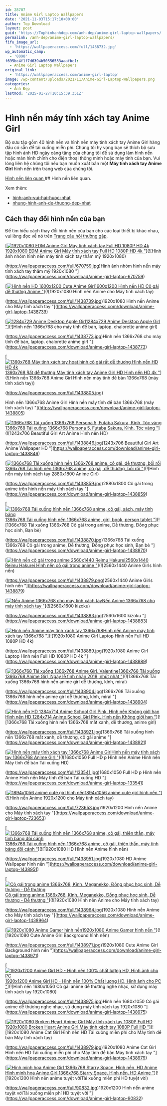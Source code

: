 ```yaml
---
id: 28707
title: Anime Girl Laptop Wallpapers
date: '2021-11-03T15:17:10+00:00'
author: Top Download
layout: post
guid: 'https://Tophinhanhdep.com/anh-dep/anime-girl-laptop-wallpapers/'
permalink: /anh-dep/anime-girl-laptop-wallpapers/
fifu_image_url:
  - 'https://wallpaperaccess.com/full/1438732.jpg'
wp_automatic_camp:
  - '8098'
f695bc4f1f7d6394b50556553aaafbc1:
  - Anime Girl Laptop Wallpapers
original_link:
  - 'https://wallpaperaccess.com/anime-girl-laptop'
image: /wp-content/uploads/2021/11/Anime-Girl-Laptop-Wallpapers.png
categories:
  - Ảnh Đẹp
lastmod: '2025-01-27T10:15:39.351Z'
---
```

# Hình nền máy tính xách tay Anime Girl

Bộ sưu tập gồm 40 hình nền và hình nền máy tính xách tay Anime Girl hàng đầu có sẵn để tải xuống miễn phí. Chúng tôi hy vọng bạn sẽ thích bộ sưu tập hình ảnh HD ngày càng tăng của chúng tôi để sử dụng làm hình nền hoặc màn hình chính cho điện thoại thông minh hoặc máy tính của bạn. Vui lòng liên hệ chúng tôi nếu bạn muốn xuất bản một **Máy tính xách tay Anime Girl** hình nền trên trang web của chúng tôi.

[Hình nền liên quan ](#related) ## Hình nền liên quan.

   
 Xem thêm:

   
- [hinh-anh-vui-hai-huoc-nhat](https://tophinhanhdep.com/anh-hai-huoc/hinh-anh-vui-hai-huoc-nhat/)
- [nhung-hinh-anh-de-thuong-dep-nhat](https://tophinhanhdep.com/hinh-anh-de-thuong/nhung-hinh-anh-de-thuong-dep-nhat/)

## Cách thay đổi hình nền của bạn

Để tìm hiểu cách thay đổi hình nền của bạn cho các loại thiết bị khác nhau, vui lòng đọc về nó trên [Trang câu hỏi thường gặp](https://tophinhanhdep.com/faq/).

  
[[![1920x1080 EDM Anime Girl Máy tính xách tay Full HD 1080P HD 4k](https://wallpaperaccess.com/full/1438732.jpg)1920x1080 EDM Anime Girl Máy tính xách tay Full HD 1080P HD 4k "](https://wallpaperaccess.com/download/anime-girl-laptop-1438732)](![Hình ảnh nhóm hình nền máy tính xách tay thẩm mỹ 1920x1080)

(https://wallpaperaccess.com/full/670759.jpg)Hình ảnh nhóm hình nền máy tính xách tay thẩm mỹ 1920x1080 "](https://wallpaperaccess.com/download/anime-girl-laptop-670759)

[[![Hình nền HD 1600x1200 Cute Anime Girl](https://wallpaperaccess.com/full/936464.jpg)1600x1200 Hình nền HD Cô gái dễ thương Anime "](https://wallpaperaccess.com/download/anime-girl-laptop-936464)](![1920x1080 Hình nền Anime cho Máy tính xách tay)

(https://wallpaperaccess.com/full/1438739.jpg)1920x1080 Hình nền Anime cho Máy tính xách tay "](https://wallpaperaccess.com/download/anime-girl-laptop-1438739)

[[![1284x729 Anime Desktop Apple Girl](https://wallpaperaccess.com/full/1438770.jpg)1284x729 Anime Desktop Apple Girl "](https://wallpaperaccess.com/download/anime-girl-laptop-1438770)](![Hình nền 1366x768 cho máy tính để bàn, laptop.  chalorette anime girl)

(https://wallpaperaccess.com/full/1438773.jpg)Hình nền 1366x768 cho máy tính để bàn, laptop. chalorette anime girl "](https://wallpaperaccess.com/download/anime-girl-laptop-1438773)

[[![1360x768 Máy tính xách tay hoạt hình cô gái rất dễ thương Hình nền HD HD 4k](https://wallpaperaccess.com/full/1438794.jpg)1360x768 Rất dễ thương Máy tính xách tay Anime Girl HD Hình nền HD 4k "](https://wallpaperaccess.com/download/anime-girl-laptop-1438794)](![Hình nền 1366x768 Anime Girl Hình nền máy tính để bàn 1366x768 (máy tính xách tay))

(https://wallpaperaccess.com/full/1438805.jpg)

Hình nền 1366x768 Anime Girl Hình nền máy tính để bàn 1366x768 (máy tính xách tay) "](https://wallpaperaccess.com/download/anime-girl-laptop-1438805)

[[![1366x768 Tải xuống 1366x768 Persona 5, Futaba Sakura, Kính, Tóc vàng](https://wallpaperaccess.com/full/1438829.png)1366x768 Tải xuống 1366x768 Persona 5, Futaba Sakura, Kính, Tóc vàng "](https://wallpaperaccess.com/download/anime-girl-laptop-1438829)](![1243x706 Beautiful Girl Art Anime Hình nền HD)

(https://wallpaperaccess.com/full/1438846.jpg)1243x706 Beautiful Girl Art Anime Wallpaper HD "](https://wallpaperaccess.com/download/anime-girl-laptop-1438846)

[[![1366x768 Tải xuống hình nền 1366x768 anime, cô gái, dễ thương, bối rối](https://wallpaperaccess.com/full/1438852.jpg)1366x768 Tải hình nền 1366x768 anime, cô gái, dễ thương, bối rối "](https://wallpaperaccess.com/download/anime-girl-laptop-1438852)](![Hình nền máy tính xách tay 2880x1800 Anime Girl)

(https://wallpaperaccess.com/full/1438859.jpg)2880x1800 Cô gái trong anime trên hình nền máy tính xách tay "](https://wallpaperaccess.com/download/anime-girl-laptop-1438859)

[[![1366x768 Tải xuống hình nền 1366x768 anime, cô gái, sách, máy tính bảng](https://wallpaperaccess.com/full/1438863.jpg)1366x768 Tải xuống hình nền 1366x768 anime, girl, book, person tablet "](https://wallpaperaccess.com/download/anime-girl-laptop-1438863)](![1366x768 Tải xuống 1366x768 Cô gái trong anime, Dễ thương, Đồng phục học sinh, Bạn bè)

(https://wallpaperaccess.com/full/1438870.jpg)1366x768 Tải xuống 1366x768 Cô gái trong anime, Dễ thương, Đồng phục học sinh, Bạn bè "](https://wallpaperaccess.com/download/anime-girl-laptop-1438870)

[[![Hình nền cô gái trong anime 2560x1440 Reimu Hakurei](https://wallpaperaccess.com/full/1438874.jpg)2560x1440 Reimu Hakurei Hình nền cô gái trong anime "](https://wallpaperaccess.com/download/anime-girl-laptop-1438874)](![2560x1440 Anime Girls hình nền)

(https://wallpaperaccess.com/full/1438879.png)2560x1440 Anime Girls hình nền "](https://wallpaperaccess.com/download/anime-girl-laptop-1438879)

[[![Nền Anime 1366x768 cho máy tính xách tay](https://wallpaperaccess.com/full/1438882.jpg)Nền Anime 1366x768 cho máy tính xách tay "](https://wallpaperaccess.com/download/anime-girl-laptop-1438882)](![2560x1600 kizoku)

(https://wallpaperaccess.com/full/1438883.jpg)2560x1600 kizoku "](https://wallpaperaccess.com/download/anime-girl-laptop-1438883)

[[![Hình nền Anime máy tính xách tay 1366x768](https://wallpaperaccess.com/full/1438887.jpg)Hình nền Anime máy tính xách tay 1366x768 "](https://wallpaperaccess.com/download/anime-girl-laptop-1438887)](![1920x1080 Anime Girl Laptop Hình nền Full HD 1080P HD 4k)

(https://wallpaperaccess.com/full/1438889.jpg)1920x1080 Anime Girl Laptop Hình nền Full HD 1080P HD 4k "](https://wallpaperaccess.com/download/anime-girl-laptop-1438889)

[[![1366x768 Tải xuống 1366x768 Anime Girl, Valentine](https://wallpaperaccess.com/full/1438895.png)1366x768 Tải xuống 1366x768 Anime Girl, Ngày lễ tình nhân 2018, nhút nhát "](https://wallpaperaccess.com/download/anime-girl-laptop-1438895)](![1366x768 Tải xuống 1366x768 hình nền anime girl dễ thương, kính, mirai)

(https://wallpaperaccess.com/full/1438904.jpg)1366x768 Tải xuống 1366x768 hình nền anime girl dễ thương, kính, mirai "](https://wallpaperaccess.com/download/anime-girl-laptop-1438904)

[[![Hình nền HD 1284x714 Anime School Girl Pink.  Hình nền Không giới hạn](https://wallpaperaccess.com/full/1438916.jpg)Hình nền HD 1284x714 Anime School Girl Pink. Hình nền Không giới hạn "](https://wallpaperaccess.com/download/anime-girl-laptop-1438916)](![1366x768 Tải xuống hình nền 1366x768 mắt xanh, dễ thương, anime girl)

(https://wallpaperaccess.com/full/1438921.jpg)1366x768 Tải xuống hình nền 1366x768 mắt xanh, dễ thương, cô gái anime "](https://wallpaperaccess.com/download/anime-girl-laptop-1438921)

[[![Hình nền máy tính xách tay 1366x768 Anime Girl](https://wallpaperaccess.com/full/1438928.jpg)Hình nền máy tính xách tay 1366x768 Anime Girl "](https://wallpaperaccess.com/download/anime-girl-laptop-1438928)](![1680x1050 Full HD p Hình nền Anime Hình nền Máy tính để bàn Tải xuống HD)

(https://wallpaperaccess.com/full/133541.jpg)1680x1050 Full HD p Hình nền Anime Hình nền Máy tính để bàn Tải xuống HD "](https://wallpaperaccess.com/download/anime-girl-laptop-133541)

[[![1894x1056 anime cute girl hình nền](https://wallpaperaccess.com/full/1438935.jpg)1894x1056 anime cute girl hình nền "](https://wallpaperaccess.com/download/anime-girl-laptop-1438935)](![Hình nền Anime 1920x1200 cho Máy tính xách tay)

(https://wallpaperaccess.com/full/723653.jpg)1920x1200 Hình nền Anime cho Máy tính xách tay "](https://wallpaperaccess.com/download/anime-girl-laptop-723653)

[[![1366x768 Tải xuống hình nền 1366x768 anime, cô gái, thiên thần, máy tính bảng đôi cánh](https://wallpaperaccess.com/full/1438945.jpg)1366x768 Tải xuống hình nền 1366x768 anime, cô gái, thiên thần, máy tính bảng đôi cánh "](https://wallpaperaccess.com/download/anime-girl-laptop-1438945)](![1920x1080 HD Hình nền Anime hình nền)

(https://wallpaperaccess.com/full/1438951.jpg)1920x1080 HD Anime Wallpaper hình nền "](https://wallpaperaccess.com/download/anime-girl-laptop-1438951)

[[![Cô gái trong anime 1366x768, Kính, Meganekko, Đồng phục học sinh, Dễ thương - Dễ thương](https://wallpaperaccess.com/full/1438960.png)Cô gái trong anime 1366x768, Kính, Meganekko, Đồng phục học sinh, Dễ thương - Dễ thương "](https://wallpaperaccess.com/download/anime-girl-laptop-1438960)](![1920x1080 Hình nền Anime cho Máy tính xách tay)

(https://wallpaperaccess.com/full/1438964.jpg)1920x1080 Hình nền Anime cho Máy tính xách tay "](https://wallpaperaccess.com/download/anime-girl-laptop-1438964)

[[![1920x1080 Anime Gamer hình nền](https://wallpaperaccess.com/full/1438966.jpg)1920x1080 Anime Gamer hình nền "](https://wallpaperaccess.com/download/anime-girl-laptop-1438966)](![1920x1080 Cute Anime Girl Background hình nền)

(https://wallpaperaccess.com/full/1438971.jpg)1920x1080 Cute Anime Girl Background hình nền "](https://wallpaperaccess.com/download/anime-girl-laptop-1438971)

[[![1920x1200 Anime Girl HD - Hình nền 100% chất lượng HD, Hình ảnh cho PC](https://wallpaperaccess.com/full/1438974.jpg)1920x1200 Anime Girl HD - Hình nền 100% Chất lượng HD, Hình ảnh cho PC "](https://wallpaperaccess.com/download/anime-girl-laptop-1438974)](![Hình nền 1680x1050 Cô gái anime dễ thương nghe nhạc, sử dụng máy tính xách tay 1920x1080)

(https://wallpaperaccess.com/full/1438975.jpg)Hình nền 1680x1050 Cô gái anime dễ thương nghe nhạc, sử dụng máy tính xách tay 1920x1080 "](https://wallpaperaccess.com/download/anime-girl-laptop-1438975)

[[![1920x1080 Broken Heart Anime Girl Máy tính xách tay 1080P Full HD](https://wallpaperaccess.com/full/1438977.jpg)1920x1080 Broken Heart Anime Girl Máy tính xách tay 1080P Full HD "](https://wallpaperaccess.com/download/anime-girl-laptop-1438977)](![1920x1080 Anime Cat Girl Hình nền HD Tải xuống miễn phí cho Máy tính để bàn Máy tính xách tay)

(https://wallpaperaccess.com/full/1438979.jpg)1920x1080 Anime Cat Girl Hình nền HD Tải xuống miễn phí cho Máy tính để bàn Máy tính xách tay "](https://wallpaperaccess.com/download/anime-girl-laptop-1438979)

[[![Hình minh họa Anime Girl 1366x768 Starry Space.  Hình nền.  HD Anime](https://wallpaperaccess.com/full/1438987.jpg)Hình minh họa Anime Girl 1366x768 Starry Space. Hình nền. HD Anime "](https://wallpaperaccess.com/download/anime-girl-laptop-1438987)](![1920x1200 Hình nền anime tuyệt vờiTải xuống miễn phí HD tuyệt vời)

(https://wallpaperaccess.com/full/90832.jpg)1920x1200 Hình nền anime tuyệt vờiTải xuống miễn phí HD tuyệt vời "](https://wallpaperaccess.com/download/anime-girl-laptop-90832)
